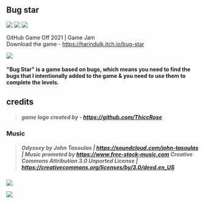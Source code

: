 ## Bug star
![](https://img.shields.io/badge/C%23-239120?style=for-the-badge&logo=c-sharp&logoColor=white)
![](https://img.shields.io/badge/Unity-100000?style=for-the-badge&logo=unity&logoColor=white)
![](https://img.shields.io/badge/Itch.io-FA5C5C?style=for-the-badge&logo=itch.io&logoColor=white)



GitHub Game Off 2021 | Game Jam  
Download the game - https://harindulk.itch.io/bug-star

![](https://img.itch.zone/aW1nLzc1NzMwNzgucG5n/original/u4rBbo.png)


#### "Bug Star" is a game based on bugs, which means you need to find the bugs that I intentionally added to the game & you need to use them to complete the levels. 

## credits

>##### game logo created by - https://github.com/ThiccRose

### Music
>##### Odyssey by John Tasoulas | https://soundcloud.com/john-tasoulas | Music promoted by https://www.free-stock-music.com Creative Commons Attribution 3.0 Unported License | https://creativecommons.org/licenses/by/3.0/deed.en_US
![](https://img.itch.zone/aW1hZ2UvMTMwMTMyNi83NTY5MzU0LnBuZw==/original/uhizTo.png)

![](https://img.itch.zone/aW1hZ2UvMTMwMTMyNi83NTY5MzU3LnBuZw==/original/jHkL7L.png)
